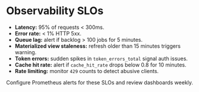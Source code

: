 # Observability SLOs

- **Latency:** 95% of requests < 300ms.
- **Error rate:** < 1% HTTP 5xx.
- **Queue lag:** alert if backlog > 100 jobs for 5 minutes.
- **Materialized view staleness:** refresh older than 15 minutes triggers warning.
- **Token errors:** sudden spikes in `token_errors_total` signal auth issues.
- **Cache hit rate:** alert if `cache_hit_rate` drops below 0.8 for 10 minutes.
- **Rate limiting:** monitor `429` counts to detect abusive clients.

Configure Prometheus alerts for these SLOs and review dashboards weekly.
